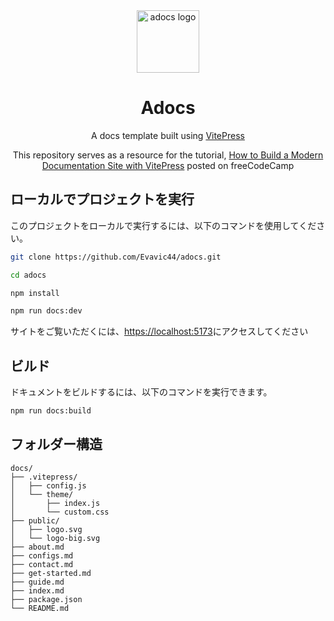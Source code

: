 <div align="center">
  <img src="https://adocs.vercel.app/logo-big.svg" width="100px" height="100px" alt="adocs logo" />
  <h1>Adocs</h1>
  <p>A docs template built using <a href="https://vitepress.vuejs.org">VitePress</a></p>
  <p>This repository serves as a resource for the tutorial, <a href="https://www.freecodecamp.org/news/how-to-build-a-modern-documentation-site-with-vitepress/">How to Build a Modern Documentation Site with VitePress</a> posted on freeCodeCamp</p>
</div>

## ローカルでプロジェクトを実行

このプロジェクトをローカルで実行するには、以下のコマンドを使用してください。

```bash
git clone https://github.com/Evavic44/adocs.git

cd adocs

npm install

npm run docs:dev
```

サイトをご覧いただくには、[https://localhost:5173](https://localhost:5173)にアクセスしてください

## ビルド
ドキュメントをビルドするには、以下のコマンドを実行できます。

```bash
npm run docs:build
```

## フォルダー構造

```
docs/
├── .vitepress/
│   ├── config.js
│   └── theme/
│       ├── index.js
│       └── custom.css
├── public/
│   ├── logo.svg
│   └── logo-big.svg
├── about.md
├── configs.md
├── contact.md
├── get-started.md
├── guide.md
├── index.md
├── package.json
└── README.md
```